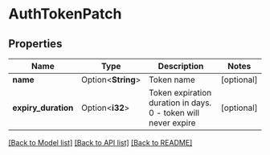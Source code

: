 # AuthTokenPatch

## Properties

Name | Type | Description | Notes
------------ | ------------- | ------------- | -------------
**name** | Option<**String**> | Token name | [optional]
**expiry_duration** | Option<**i32**> | Token expiration duration in days. 0 - token will never expire | [optional]

[[Back to Model list]](../README.md#documentation-for-models) [[Back to API list]](../README.md#documentation-for-api-endpoints) [[Back to README]](../README.md)


